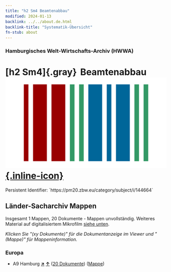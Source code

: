 ```yaml
---
title: "h2 Sm4 Beamtenabbau"
modified: 2024-01-13
backlink: ../../about.de.html
backlink-title: "Systematik-Übersicht"
fn-stub: about
---
```


### Hamburgisches Welt-Wirtschafts-Archiv (HWWA)

# [h2 Sm4]{.gray}&#8201; Beamtenabbau &#160; [![Wikidata](/images/Wikidata-logo.svg "Wikidata"){.inline-icon}](http://www.wikidata.org/entity/Q104700078)

<div class="hint">Persistent Identifier: `https://pm20.zbw.eu/category/subject/i/144664`</div>







## Länder-Sacharchiv Mappen






Insgesamt 1 Mappen, 20 Dokumente - Mappen unvollständig. Weiteres Material auf digitalisiertem Mikrofilm [siehe unten](#filmsections).

_Klicken Sie "(xy Dokumente)" für die Dokumentanzeige im Viewer und "(Mappe)" für Mappeninformation._




### Europa

- A9 Hamburg [**&nearr;**](../../../geo/i/140905/about.de.html "Hamburg (alle Mappen)") [**&uarr;**](../../../geo/about.de.html#A9 "Ländersystematik") (<a href="https://pm20.zbw.eu/iiifview/folder/sh/140905,144664" title="über: Hamburg : Beamtenabbau" target="_blank">20 Dokumente</a>) ([Mappe](../../../../folder/sh/1409xx/140905/1446xx/144664/about.de.html))



<a id="filmsections" />













